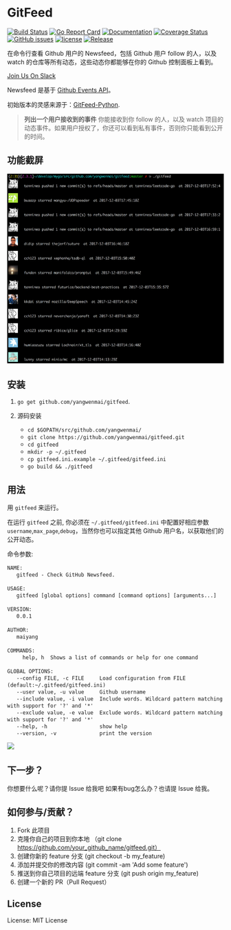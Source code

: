 # GitFeed #
[![Build Status](https://travis-ci.org/yangwenmai/gitfeed.svg?branch=master)](https://travis-ci.org/yangwenmai/gitfeed) [![Go Report Card](https://goreportcard.com/badge/github.com/yangwenmai/gitfeed)](https://goreportcard.com/report/github.com/yangwenmai/gitfeed)  [![Documentation](https://godoc.org/github.com/yangwenmai/gitfeed?status.svg)](http://godoc.org/github.com/yangwenmai/gitfeed) [![Coverage Status](https://coveralls.io/repos/github/yangwenmai/gitfeed/badge.svg?branch=master)](https://coveralls.io/github/yangwenmai/gitfeed?branch=master) [![GitHub issues](https://img.shields.io/github/issues/yangwenmai/gitfeed.svg)](https://github.com/yangwenmai/gitfeed/issues) [![license](https://img.shields.io/github/license/yangwenmai/gitfeed.svg?maxAge=2592000)](https://github.com/yangwenmai/gitfeed/LICENSE) [![Release](https://img.shields.io/github/release/yangwenmai/gitfeed.svg?label=Release)](https://github.com/yangwenmai/gitfeed/releases)

在命令行查看 Github 用户的 Newsfeed，包括 Github 用户 follow 的人，以及 watch 的仓库等所有动态，这些动态你都能够在你的 Github 控制面板上看到。

[Join Us On Slack](https://join.slack.com/t/gitfeed/shared_invite/enQtMjgwNTU5MTE5NjgxLTA5NDQwYzE4NGNhNDI3N2E0ZmYwOGM2MWNjMDUyNjczY2I0OThiNzA5ZTk0MTc1MGYyYzk0NTA0MjM4OTZhYWE)

Newsfeed 是基于 [Github Events API]( https://developer.github.com/v3/activity/events/#list-public-events-that-a-user-has-received)。

初始版本的灵感来源于：[GitFeed-Python](https://github.com/ritiek/GitFeed).

>**列出一个用户接收到的事件**
>你能接收到你 follow 的人，以及 watch 项目的动态事件。如果用户授权了，你还可以看到私有事件，否则你只能看到公开的时间。

## 功能截屏 ##

![gitfeed screenshots](docs/gitfeed.png)

## 安装 ##

1. `go get github.com/yangwenmai/gitfeed`.

2. 源码安装

    - `cd $GOPATH/src/github.com/yangwenmai/`
    - `git clone https://github.com/yangwenmai/gitfeed.git`
    - `cd gitfeed`
    - `mkdir -p ~/.gitfeed`
    - `cp gitfeed.ini.example ~/.gitfeed/gitfeed.ini`
    - `go build && ./gitfeed`

## 用法 ##

用 `gitfeed` 来运行。

在运行 `gitfeed` 之前, 你必须在 `~/.gitfeed/gitfeed.ini` 中配置好相应参数`username`,`max_page`,`debug`，当然你也可以指定其他 Github 用户名，以获取他们的公开动态。

命令参数:

```shell
NAME:
   gitfeed - Check GitHub Newsfeed.

USAGE:
   gitfeed [global options] command [command options] [arguments...]

VERSION:
   0.0.1

AUTHOR:
   maiyang

COMMANDS:
     help, h  Shows a list of commands or help for one command

GLOBAL OPTIONS:
   --config FILE, -c FILE     Load configuration from FILE (default:~/.gitfeed/gitfeed.ini)
   --user value, -u value     Github username
   --include value, -i value  Include words. Wildcard pattern matching with support for '?' and '*'
   --exclude value, -e value  Exclude words. Wildcard pattern matching with support for '?' and '*'
   --help, -h                 show help
   --version, -v              print the version
```

![](docs/wxpay.jpg)

## 下一步？ ##

你想要什么呢？请你提 Issue 给我吧
如果有bug怎么办？也请提 Issue 给我。

## 如何参与/贡献？ ##

1. Fork 此项目
2. 克隆你自己的项目到你本地 （git clone https://github.com/your_github_name/gitfeed.git）
2. 创建你新的 feature 分支 (git checkout -b my_feature)
3. 添加并提交你的修改内容 (git commit -am 'Add some feature')
4. 推送到你自己项目的远端 feature 分支 (git push origin my_feature)
5. 创建一个新的 PR（Pull Request）

## License ##

License: MIT License